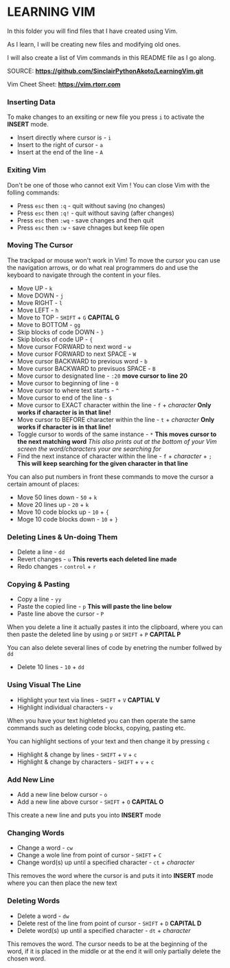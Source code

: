 # LEARNING VIM

In this folder you will find files that I have created using Vim.

As I learn, I will be creating new files and modifying old ones.

I will also create a list of Vim commands in this README file as I go along.

SOURCE: **https://github.com/SinclairPythonAkoto/LearningVim.git**

Vim Cheet Sheet: **https://vim.rtorr.com**

### Inserting Data
To  make changes to an exsiting or new file you press `i` to activate the **INSERT** mode.
- Insert directly where cursor is - `i`
- Insert to the right of cursor - `a`
- Insert at the end of the line - `A`

### Exiting Vim
Don't be one of those who cannot exit Vim ! You can close Vim with the folling commands:
- Press `esc` then `:q`  - quit without saving (no changes)
- Press `esc` then `:q!` - quit without saving (after changes)
- Press `esc` then `:wq` - save changes and then quit
- Press `esc` then `:w`  - save chnages but keep file open

### Moving The Cursor 
The trackpad or mouse won't work in Vim! To move the cursor you  can use the navigation arrows, or do what real programmers do and use the keyboard to navigate through the content in your files.
- Move UP - `k`
- Move DOWN - `j`
- Move RIGHT - `l`
- Move LEFT - `h`
- Move to TOP - `SHIFT` + `G` **CAPITAL G**
- Move to BOTTOM - `gg`
- Skip blocks of code DOWN - `}`
- Skip blocks of code UP - `{`
- Move cursor FORWARD to next word - `w`
- Move cursor FORWARD to next SPACE - `W`
- Move cursor BACKWARD to previous word - `b`
- Move cursor BACKWARD to previsuos SPACE - `B`
- Move cursor to designated line - `:20` **move cursor to line 20**
- Move cursor to beginning of line - `0`
- Move cursor to where text starts - `^`
- Move cursor to end of the line - `$`
- Move cursor to EXACT character within the line - `f` + *character* **Only works if character is in that line!**
- Move cursor to BEFORE character within the line - `t` + *character* **Only works if character is in that line!** 
- Toggle cursor to words of the same instance - `*` **This moves cursor to the next matching word** *This also prints out at the bottom of your Vim screen the word/characters your are searching for*
- Find the next instance of character within the line - `f` + *character* + `;` **This will keep searching for the given character in that line**

You can also put numbers in front these commands to move the cursor a certain amount of places:

- Move 50 lines down - `50` + `k`
- Move 20 lines up - `20` + `k`
- Move 10 code blocks up - `10` + `{`
- Moge 10 code blocks down - `10` + `}`

### Deleting Lines & Un-doing Them
- Delete a line - `dd`
- Revert changes - `u` **This reverts each deleted line made**
- Redo changes - `control` + `r`

### Copying & Pasting 
- Copy a line - `yy`
- Paste the copied line - `p` **This will paste the line below**
- Paste line above the cursor - `P`

When you delete a line it actually pastes it into the clipboard, where you can then paste the deleted line by using `p` or `SHIFT` + `P` **CAPITAL P**

You can also delete several lines of code by enetring the number follwed by `dd`
- Delete 10 lines - `10` + `dd`

### Using Visual The Line 
- Highlight your text via lines - `SHIFT` + `V` **CAPTIAL V**
- Highlight individual characters - `v`

When you have your text highleted you can then operate the same commands such as deleting code blocks, copying, pasting etc.

You can highlight sections of your text and then change it by pressing `c`
- Highlight & change by lines - `SHIFT` + `V` + `c`
- Highlight & change by characters - `SHIFT` + `v` + `c`

### Add New Line
- Add a new line below cursor - `o`
- Add a new line above cursor - `SHIFT` + `O` **CAPITAL O**

This create a new line and puts you into **INSERT** mode

### Changing Words
- Change a word - `cw`
- Change a wole line from point of cursor - `SHIFT` + `C`
- Change word(s) up until a specified character - `ct` + *character*

This removes the word where the cursor is and puts it into **INSERT** mode where you can then place the new text

### Deleting Words
- Delete a word - `dw`
- Delete rest of the line from point of cursor - `SHIFT` + `D` **CAPITAL D**
- Delete word(s) up until a specified character - `dt` + *character*

This removes the word. The cursor needs to be at the beginning of the word, if it is placed in the middle or at the end it will only partially delete the chosen word.
